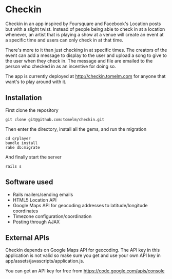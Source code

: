 Checkin
=======
Checkin in an app inspired by Foursquare and Facebook's Location posts but with a slight twist. Instead of people being able to check in at a location whenever, an artist that is playing a show at a venue will create an event at a specific time and users can only check in at that time.

There's more to it than just checking in at specific times. The creators of the event can add a message to display to the user and upload a song to give to the user when they check in. The message and file are emailed to the person who checked in as an incentive for doing so.

The app is currently deployed at http://checkin.tomelm.com for anyone that want's to play around with it.

Installation
------------
First clone the repository

    git clone git@github.com:tomelm/checkin.git

Then enter the directory, install all the gems, and run the migration

    cd qrplayer
    bundle install
    rake db:migrate

And finally start the server

    rails s

Software used
-------------
* Rails mailers/sending emails
* HTML5 Location API
* Google Maps API for geocoding addresses to latitude/longitude coordinates
* Timezone configuration/coordination
* Posting through AJAX

External APIs
-------------
Checkin depends on Google Maps API for geocoding. The API key in this application is not valid so make sure you get and use your own API key in app/assets/javascripts/application.js.

You can get an API key for free from https://code.google.com/apis/console
